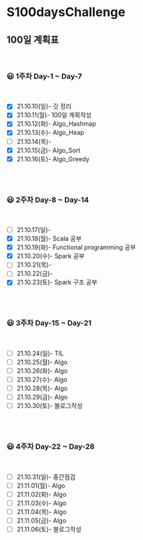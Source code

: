 # S100daysChallenge


## 100일 계획표

<br>

### 😃 1주차 Day-1 ~ Day-7
<br>

- [x] 21.10.10(일)- 깃 정리
- [x] 21.10.11(월)- 100일 계획작성
- [x] 21.10.12(화)- Algo_Hashmap
- [x] 21.10.13(수)- Algo_Heap
- [ ] 21.10.14(목)- 
- [x] 21.10.15(금)- Algo_Sort
- [x] 21.10.16(토)- Algo_Greedy

<br><br>
### 😃 2주차 Day-8 ~ Day-14
<br>

- [ ] 21.10.17(일)- 
- [x] 21.10.18(월)- Scala 공부
- [x] 21.10.19(화)- Functional programming 공부
- [x] 21.10.20(수)- Spark 공부
- [ ] 21.10.21(목)- 
- [ ] 21.10.22(금)- 
- [x] 21.10.23(토)- Spark 구조 공부

<br><br>
### 😃 3주차 Day-15 ~ Day-21
<br>

- [ ] 21.10.24(일)- TIL
- [ ] 21.10.25(월)- Algo
- [ ] 21.10.26(화)- Algo
- [ ] 21.10.27(수)- Algo
- [ ] 21.10.28(목)- Algo
- [ ] 21.10.29(금)- Algo
- [ ] 21.10.30(토)- 블로그작성

<br><br>
### 😃 4주차 Day-22 ~ Day-28
<br>

- [ ] 21.10.31(일)- 중간점검
- [ ] 21.11.01(월)- Algo
- [ ] 21.11.02(화)- Algo
- [ ] 21.11.03(수)- Algo
- [ ] 21.11.04(목)- Algo
- [ ] 21.11.05(금)- Algo
- [ ] 21.11.06(토)- 블로그작성

<br><br>
